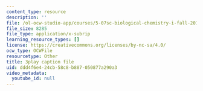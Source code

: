 ```yaml
---
content_type: resource
description: ''
file: /ol-ocw-studio-app/courses/5-07sc-biological-chemistry-i-fall-2013/ddd4f6e424cb58c8b887050877a290a3_w1JYnijqT6A.vtt
file_size: 8285
file_type: application/x-subrip
learning_resource_types: []
license: https://creativecommons.org/licenses/by-nc-sa/4.0/
ocw_type: OCWFile
resourcetype: Other
title: 3play caption file
uid: ddd4f6e4-24cb-58c8-b887-050877a290a3
video_metadata:
  youtube_id: null
---
```

